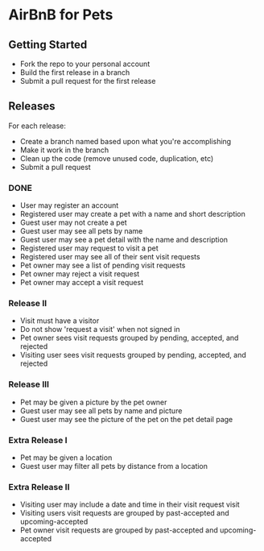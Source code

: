 # AirBnB for Pets

## Getting Started
* Fork the repo to your personal account
* Build the first release in a branch
* Submit a pull request for the first release

## Releases
For each release:
* Create a branch named based upon what you're accomplishing
* Make it work in the branch
* Clean up the code (remove unused code, duplication, etc)
* Submit a pull request

### DONE
* User may register an account
* Registered user may create a pet with a name and short description
* Guest user may not create a pet
* Guest user may see all pets by name
* Guest user may see a pet detail with the name and description
* Registered user may request to visit a pet
* Registered user may see all of their sent visit requests
* Pet owner may see a list of pending visit requests
* Pet owner may reject a visit request
* Pet owner may accept a visit request

### Release II

* Visit must have a visitor
* Do not show 'request a visit' when not signed in
* Pet owner sees visit requests grouped by pending, accepted, and rejected
* Visiting user sees visit requests grouped by pending, accepted, and rejected

### Release III
* Pet may be given a picture by the pet owner
* Guest user may see all pets by name and picture
* Guest user may see the picture of the pet on the pet detail page

### Extra Release I
* Pet may be given a location
* Guest user may filter all pets by distance from a location

### Extra Release II
* Visiting user may include a date and time in their visit request visit
* Visiting users visit requests are grouped by past-accepted and upcoming-accepted
* Pet owner visit requests are grouped by past-accepted and upcoming-accepted
